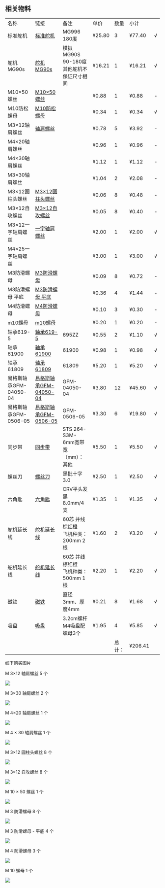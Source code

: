 ## 相关物料

|                   |                                                                                                                                                                                        |                                  |        |     |         |     |
| ----------------- | -------------------------------------------------------------------------------------------------------------------------------------------------------------------------------------- | -------------------------------- | ------ | --- | ------- | --- |
| 名称                | 链接                                                                                                                                                                                     | 备注                               | 单价     | 数量  | 小计      |     |
| 标准舵机              | [标准舵机](https://detail.tmall.com/item.htm?id=587390473616&spm=a1z09.2.0.0.7f8a2e8dQuEmjE&_u=lktr7u1ac75&skuId=4166432811194)                                                            | MG996 180度                       | ¥25.80 | 3   | ¥77.40  | √   |
| 舵机MG90s           | [舵机MG90s](https://detail.tmall.com/item.htm?_u=gktr7u103d7&id=41248626148&spm=a1z09.2.0.0.a42b2e8dfHbzrN&skuId=4167665919054)                                                          | 模拟MG90S 90-180度  <br>其他舵机不保证尺寸相同 | ¥16.21 | 1   | ¥16.21  | √   |
| M10×50螺丝          | [M10×50螺丝](https://detail.tmall.com/item.htm?spm=a1z10.3-b-s.w4011-22833475141.86.6e2a5544Wj1FYV&id=524283882418&rn=5d076e4255668de0e9ae69b0785910e8&abbucket=10&skuId=4704756430611)  |                                  | ¥0.88  | 1   | ¥0.88   | -   |
| M10防松螺母           | [M10防松螺母](https://detail.tmall.com/item.htm?spm=a1z10.3-b-s.w4011-22833475141.64.7e625544kscR0n&id=521350976702&rn=4658e7d5ed4643814c44e439799367d6&abbucket=10&skuId=3106252783260)   |                                  | ¥0.34  | 1   | ¥0.34   | √   |
| M3×12轴肩螺丝         | [轴肩螺丝](https://detail.tmall.com/item.htm?spm=a1z10.3-b-s.w4011-22833475141.94.143755447jZDfi&id=598344499244&rn=e123586bd4ba54a5d167aa97c14fa8eb&abbucket=13&skuId=4163454280145)      |                                  | ¥0.78  | 5   | ¥3.92   | -   |
| M4×20轴肩螺丝         |                                                                                                                                                                                        |                                  | ¥0.96  | 1   | ¥0.96   | -   |
| M4×30轴肩螺丝         |                                                                                                                                                                                        |                                  | ¥1.12  | 1   | ¥1.12   | -   |
| M3×30轴肩螺丝         |                                                                                                                                                                                        |                                  | ¥1.04  | 2   | ¥2.08   | -   |
| M3×12圆柱头螺丝        | [M3×12圆柱头螺丝](https://detail.tmall.com/item.htm?id=521224502349&spm=a1z09.2.0.0.96a72e8diRnmRM&_u=mktr7u1cfe6)                                                                          |                                  | ¥0.06  | 8   | ¥0.48   | -   |
| M3×12自攻螺丝         | [M3×12自攻螺丝](https://detail.tmall.com/item.htm?spm=a1z10.3-b-s.w4011-22833475141.68.928a5544YLngBv&id=524832331089&rn=b79c016f41c7f3569f063e7d2a718667&abbucket=13&skuId=3523770012541) |                                  | ¥0.05  | 8   | ¥0.40   | -   |
| M3×12一字轴肩螺丝       | [一字轴肩螺丝](https://item.taobao.com/item.htm?spm=a1z09.2.0.0.1c752e8dbUoQ1j&id=638005861409&_u=lktr7u1ee1b)                                                                               |                                  | ¥2.00  | 1   | ¥2.00   | √   |
| M4×25一字轴肩螺丝       |                                                                                                                                                                                        |                                  | ¥3.00  | 1   | ¥3.00   | √   |
| M3防滑螺母            | [M3防滑螺母](https://detail.tmall.com/item.htm?spm=a1z10.3-b-s.w4011-22833475141.53.36735544p8g2fm&id=521249356321&rn=68c14ff51bd3cd5793f0b3d979dd23f5&abbucket=13&skuId=3105785151393)    |                                  | ¥0.09  | 8   | ¥0.72   | -   |
| M3防滑螺母 平底         | [M3防滑螺母 平底](https://detail.tmall.com/item.htm?id=521249484210&spm=a1z09.2.0.0.96a72e8diRnmRM&_u=mktr7u1899c&skuId=3105814838354)                                                       |                                  | ¥0.36  | 4   | ¥1.44   | -   |
| M4防滑螺母            | [M4防滑螺母](https://detail.tmall.com/item.htm?spm=a1z10.3-b-s.w4011-22833475141.53.36735544p8g2fm&id=521249356321&rn=68c14ff51bd3cd5793f0b3d979dd23f5&abbucket=13&skuId=3105785151393)    |                                  | ¥0.10  | 3   | ¥0.30   | -   |
| m10螺母             | [m10螺母](https://detail.tmall.com/item.htm?_u=ektr7u13e0a&id=521159666324)                                                                                                              |                                  | ¥0.20  | 1   | ¥0.20   | -   |
| 轴承619-5           | [轴承619-5](https://detail.tmall.com/item.htm?spm=a1z10.3-b.w4011-17040241279.78.35123d10oSsDbu&id=665677732947&rn=0218580720c72e16e8f0d4420b757692&abbucket=13&skuId=4803499105837)     | 695ZZ                            | ¥0.55  | 2   | ¥1.10   | √   |
| 轴承61900           | [轴承61900](https://detail.tmall.com/item.htm?id=558028332089&spm=a1z09.2.0.0.793c2e8dKvRa0P&_u=lktr7u1a4e0&skuId=3466348596124)                                                         | 61900                            | ¥0.98  | 1   | ¥0.98   | √   |
| 轴承61809           | [轴承61809](https://detail.tmall.com/item.htm?id=558165998149&spm=a1z09.2.0.0.793c2e8dKvRa0P&_u=lktr7u1a06e&skuId=3632300271694)                                                         | 61809                            | ¥5.20  | 1   | ¥5.20   | √   |
| 易格斯轴承GFM-04050-04 | [易格斯轴承GFM-04050-04](https://item.taobao.com/item.htm?spm=a1z0d.7625083.1998302264.6.5c5f4e69vvaJRu&id=577055358668)                                                                    | GFM-04050-04                     | ¥3.80  | 12  | ¥45.60  | √   |
| 易格斯轴承GFM-0506-05  | [易格斯轴承GFM-0506-05](https://item.taobao.com/item.htm?spm=a1z0d.7625083.1998302264.6.5c5f4e69vvaJRu&id=577055358668)                                                                     | GFM-0506-05                      | ¥3.30  | 6   | ¥19.80  | √   |
| 同步带               | [同步带](https://item.taobao.com/item.htm?spm=a1z0d.7625083.1998302264.6.5c5f4e691gr2Wm&id=609516900382)                                                                                  | STS 264-S3M-6mm宽带宽（mm）：其他        | ¥5.50  | 1   | ¥5.50   | √   |
| 螺丝刀               | [螺丝刀](https://item.taobao.com/item.htm?id=570916649272&_u=t2dmg8j26111)                                                                                                                | 黑批十字3.0                          | ¥2.50  | 1   | ¥2.50   | √   |
| 六角匙               | [六角匙](https://detail.tmall.com/item.htm?id=17416455079&spm=a1z09.2.0.0.65382e8d3xBFaW&_u=ektr7u13a87)                                                                                  | CRV平头发黑8.0mm/4支                  | ¥1.35  | 1   | ¥1.35   | √   |
| 舵机延长线             | [舵机延长线](https://item.taobao.com/item.htm?spm=a1z09.2.0.0.1fed2e8dtjAAq1&id=551978474972&_u=ektr7u1ed2e)                                                                                | 60芯 并线棕红橙  <br>飞机种类：200mm 2根     | ¥1.60  | 2   | ¥3.20   | √   |
| 舵机延长线             | [舵机延长线](https://item.taobao.com/item.htm?spm=a1z0d.7625083.1998302264.6.5c5f4e690OZdu0&id=551978474972)                                                                                | 60芯 并线棕红橙  <br>飞机种类：500mm 1根     | ¥2.20  | 1   | ¥2.20   | √   |
| 磁铁                | [磁铁](https://item.taobao.com/item.htm?spm=a1z09.2.0.0.66fb2e8d0Q9oc4&id=567498805873&_u=ektr7u1df2d)                                                                                   | 直径3mm、厚度4mm                      | ¥0.21  | 8   | ¥1.68   | √   |
| 吸盘                | [吸盘](https://item.taobao.com/item.htm?spm=a1z09.2.0.0.7e092e8dz8SOxL&id=531984516081&_u=ektr7u16d04)                                                                                   | 3.2cm螺杆M4吸盘配螺母3个                 | ¥1.95  | 4   | ¥5.85   | √   |
|                   |                                                                                                                                                                                        |                                  |        | 总计： | ¥206.41 |     |

线下购买图片

M 3×12 轴肩螺丝    5 个

![](imgs/Pasted%20image%2020250121184402.png)

M 3×30 轴肩螺丝    2 个

![](imgs/Pasted%20image%2020250121184618.png)

M 4×20 轴肩螺丝    1 个

![](imgs/Pasted%20image%2020250121184456.png)

M 4 × 30 轴肩螺丝    1 个

![](imgs/Pasted%20image%2020250121184522.png)

M 3×12 圆柱头螺丝    8 个

![](imgs/Pasted%20image%2020250121184719.png)

M 3×12 自攻螺丝    8 个

![](imgs/Pasted%20image%2020250121184828.png)

M 10 × 50 螺丝    1 个

![](imgs/Pasted%20image%2020250121184937.png)

M 3 防滑螺母    8 个

![](imgs/Pasted%20image%2020250121185227.png)

M 3 防滑螺母 - 平底    4 个

![](imgs/Pasted%20image%2020250121185329.png)

M 4 防滑螺母    3 个

![](imgs/Pasted%20image%2020250121185401.png)

M 10 螺母    1 个

![](imgs/Pasted%20image%2020250121185435.png)